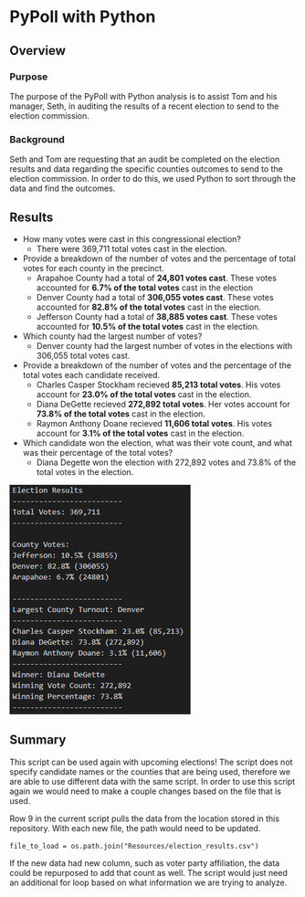 # PyPoll with Python

## Overview

### Purpose
The purpose of the PyPoll with Python analysis is to assist Tom and his manager, Seth, in auditing the results of a recent election to send to the election commission.

### Background
Seth and Tom are requesting that an audit be completed on the election results and data regarding the specific counties outcomes to send to the election commission. In order to do this, we used Python to sort through the data and find the outcomes.

## Results
- How many votes were cast in this congressional election?
  - There were 369,711 total votes cast in the election.
- Provide a breakdown of the number of votes and the percentage of total votes for each county in the precinct.
  - Arapahoe County had a total of **24,801 votes cast**. These votes accounted for **6.7% of the total votes** cast in the election
  - Denver County had a total of **306,055 votes cast**. These votes accounted for **82.8% of the total votes** cast in the election.
  - Jefferson County had a total of **38,885 votes cast**. These votes accounted for **10.5% of the total votes** cast in the election.
- Which county had the largest number of votes?
  - Denver county had the largest number of votes in the elections with 306,055 total votes cast.
- Provide a breakdown of the number of votes and the percentage of the total votes each candidate received.
  - Charles Casper Stockham recieved **85,213 total votes**. His votes account for **23.0% of the total votes** cast in the election.
  - Diana DeGette recieved **272,892 total votes**. Her votes account for **73.8% of the total votes** cast in the election.
  - Raymon Anthony Doane recieved **11,606 total votes**. His votes account for **3.1% of the total votes** cast in the election.
- Which candidate won the election, what was their vote count, and what was their percentage of the total votes?
  - Diana Degette won the election with 272,892 votes and 73.8% of the total votes in the election.

![Election Results](https://github.com/AnnieShaffer/Election-Analysis/blob/master/Resources/Election_Results.png)

## Summary
This script can be used again with upcoming elections! The script does not specify candidate names or the counties that are being used, therefore we are able to use different data with the same script. In order to use this script again we would need to make a couple changes based on the file that is used.

Row 9 in the current script pulls the data from the location stored in this repository. With each new file, the path would need to be updated.
```
file_to_load = os.path.join("Resources/election_results.csv")
```

If the new data had new column, such as voter party affiliation, the data could be repurposed to add that count as well. The script would just need an additional for loop based on what information we are trying to analyze.
